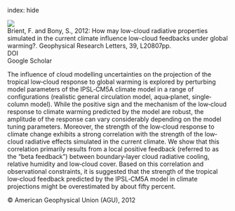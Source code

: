 index: hide

<div class="Citation">
    <div class="Citation-thumb CitationThumb-linked"  data-href="https://doi.org/10.1029/2012gl053265">
      <img src="https://static.claimspace.cloud/climate-study-static/refs/thumbs/7/Brient_and_Bony_2012-thumb.png" />
    </div>

  <div class="Citation-body">
    <div class="Citation-text">Brient, F. and Bony, S., 2012: How may low-cloud radiative properties simulated in the current climate influence low-cloud feedbacks under global warming?. <span class="Article-journal">Geophysical Research Letters, </span><span class="Article-volume">39, </span>L20807pp.</div>
    <div class="Citation-links">
      <div class="CitationLink" data-href="https://doi.org/10.1029/2012gl053265">
        <div class="CitationLink-icon CitationLink-Doi"></div>
        <div class="CitationLink-text">DOI</div>
      </div>
      <div class="CitationLink" data-href="https://scholar.google.com/scholar?q=10.1029/2012gl053265">
        <div class="CitationLink-icon CitationLink-Scholar"></div>
        <div class="CitationLink-text">Google Scholar</div>
      </div>
    </div>
  </div>
</div>

The influence of cloud modelling uncertainties on the projection of the tropical low‐cloud response to global warming is explored by perturbing model parameters of the IPSL‐CM5A climate model in a range of configurations (realistic general circulation model, aqua‐planet, single‐column model). While the positive sign and the mechanism of the low‐cloud response to climate warming predicted by the model are robust, the amplitude of the response can vary considerably depending on the model tuning parameters. Moreover, the strength of the low‐cloud response to climate change exhibits a strong correlation with the strength of the low‐cloud radiative effects simulated in the current climate. We show that this correlation primarily results from a local positive feedback (referred to as the “beta feedback”) between boundary‐layer cloud radiative cooling, relative humidity and low‐cloud cover. Based on this correlation and observational constraints, it is suggested that the strength of the tropical low‐cloud feedback predicted by the IPSL‐CM5A model in climate projections might be overestimated by about fifty percent.

<div class="Citation-copy">
&copy; American Geophysical Union (AGU), 2012
</div>